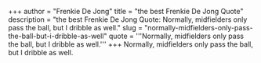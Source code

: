 +++
author = "Frenkie De Jong"
title = "the best Frenkie De Jong Quote"
description = "the best Frenkie De Jong Quote: Normally, midfielders only pass the ball, but I dribble as well."
slug = "normally-midfielders-only-pass-the-ball-but-i-dribble-as-well"
quote = '''Normally, midfielders only pass the ball, but I dribble as well.'''
+++
Normally, midfielders only pass the ball, but I dribble as well.
